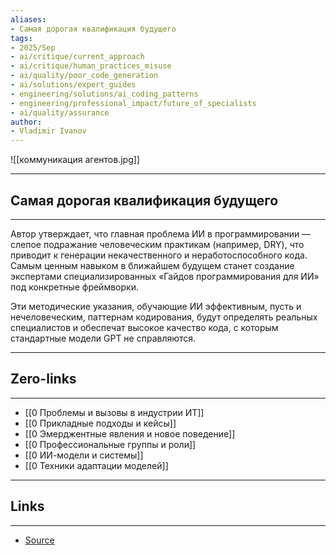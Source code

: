 ```yaml
---
aliases: 
- Самая дорогая квалификация будущего 
tags:
- 2025/Sep
- ai/critique/current_approach
- ai/critique/human_practices_misuse
- ai/quality/poor_code_generation
- ai/solutions/expert_guides
- engineering/solutions/ai_coding_patterns
- engineering/professional_impact/future_of_specialists
- ai/quality/assurance
author:
- Vladimir Ivanov
---
```

![[коммуникация агентов.jpg]]

-----
##  Самая дорогая квалификация будущего 
-----
Автор утверждает, что главная проблема ИИ в программировании — слепое подражание человеческим практикам (например, DRY), что приводит к генерации некачественного и неработоспособного кода. Самым ценным навыком в ближайшем будущем станет создание экспертами специализированных «Гайдов программирования для ИИ» под конкретные фреймворки. 

Эти методические указания, обучающие ИИ эффективным, пусть и нечеловеческим, паттернам кодирования, будут определять реальных специалистов и обеспечат высокое качество кода, с которым стандартные модели GPT не справляются.

---
## Zero-links
---
- [[0 Проблемы и вызовы в индустрии ИТ]]
- [[0 Прикладные подходы и кейсы]]
- [[0 Эмерджентные явления и новое поведение]]
- [[0 Профессиональные группы и роли]]
- [[0 ИИ-модели и системы]]
- [[0 Техники адаптации моделей]]

---
## Links
---
- [Source](https://t.me/turboproject/2035)